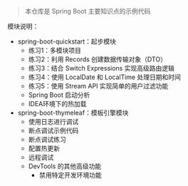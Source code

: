 > 本仓库是 Spring Boot 主要知识点的示例代码

模块说明：
- spring-boot-quickstart：起步模块
  - 练习1：多模块项目
  - 练习2：利用 Records 创建数据传输对象（DTO）
  - 练习3：结合 Switch Expressions 实现高级路由逻辑
  - 练习4：使用 LocalDate 和 LocalTime 处理日期和时间
  - 练习5：使用 Stream API 实现简单的用户过滤功能
  - Spring Boot 启动分析
  - IDEA环境下的热加载
- spring-boot-thymeleaf：模板引擎模块
  - 使用日志进行调试
  - 断点调试示例代码
  - 断点调试练习
  - 配置热更新
  - 远程调试
  - DevTools 的其他高级功能
    - 禁用特定开发环境功能